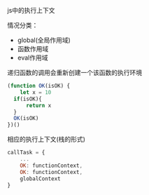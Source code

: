 js中的执行上下文

情况分类：
* global(全局作用域)
* 函数作用域
* eval作用域

递归函数的调用会重新创建一个该函数的执行环境
```js
(function OK(isOK) {
    let x = 10
  if(isOK){
      return x
  }
  OK(isOK)
})()
```

相应的执行上下文(栈的形式)
```js
callTask = {
    ...
    OK: functionContext,
    OK: functionContext,
    globalContext
}
```
